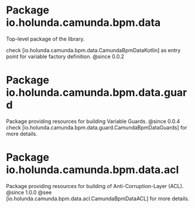 # Package io.holunda.camunda.bpm.data

Top-level package of the library.

check [io.holunda.camunda.bpm.data.CamundaBpmDataKotlin] as entry point for variable factory definition.
@since 0.0.2


# Package io.holunda.camunda.bpm.data.guard

Package providing resources for building Variable Guards.
@since 0.0.4
check [io.holunda.camunda.bpm.data.guard.CamundaBpmDataGuards] for more details.

# Package io.holunda.camunda.bpm.data.acl

Package providing resources for building of Anti-Corruption-Layer (ACL).
@since 1.0.0
@see [io.holunda.camunda.bpm.data.acl.CamundaBpmDataACL] for more details.


